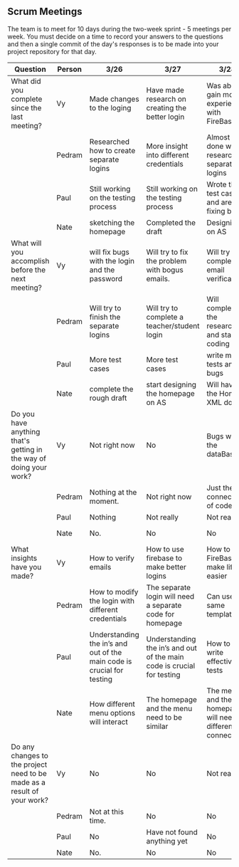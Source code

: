 ## Scrum Meetings
The team is to meet for 10 days during the two-week sprint - 5 meetings per week. You must decide on a time to record your answers to the questions and then a single commit of the day's responses is to be made into your project repository for that day.

Question    |          Person                                             | 3/26 | 3/27 | 3/28 | 3/29 | 3/30 | day | day |day | day | day |
------------|---------------------------------------------------------------------|-----|-----|-----|-----|-----|-----|-----|----|-----|-----|                                                              
| What did you complete since the last meeting? | Vy |   Made changes to the loging | Have made research on creating the better login | Was able to gain more experience with FireBase | Did more research on email authentication | 
|            | Pedram |  Researched how to create separate logins | More insight into different credentials | Almost done with research on separate logins | Created a sample login for teacher |
|            | Paul |   Still working on the testing process | Still working on the testing process | Wrote the test cases and are fixing bugs | completed a series of test cases | 
|            | Nate | sketching the homepage | Completed the draft | Designing on AS | Still working on the XML | 
| What will you accomplish before the next meeting? | Vy | will fix bugs with the login and the password|  Will try to fix the problem with bogus emails.| Will try to complete email verification | Finish the email authentication | 
|            | Pedram |    Will try to finish the separate logins | Will try to complete a teacher/student login | Will complete the research and start coding | implement the dual login | 
|            | Paul |   More test cases | More test cases | write more tests and fix bugs | More test cases |  
|            | Nate |  complete the rough draft | start designing the homepage on AS | Will have the Home XML done | Finish the XML |
| Do you have anything that's getting in the way of doing your work? | Vy | Not right now |No | Bugs with the dataBase | No |   
|            | Pedram|   Nothing at the moment.| Not right now | Just the connection of code | No | 
|            | Paul |   Nothing | Not really | Not really | Not really | 
|            | Nate | No. | No | No | Not at the moment | 
| What insights have you made? |Vy| How to verify emails | How to use firebase to make better logins | How to use FireBase to make life easier | FireBase has built in features that are life saving | 
|            | Pedram |  How to modify the login with different credentials | The separate login will need a separate code for homepage | Can use the same template | The dual login is more complicated that I thought | 
|            | Paul |   Understanding the in’s and out of the main code is crucial for testing | Understanding the in’s and out of the main code is crucial for testing | How to write effective tests | using espresso for testing | 
|            | Nate | How different menu options will interact | The homepage and the menu need to be similar | The menu and the homepage will need different connections | The HomePage needs to be different for the teacher | 
| Do any changes to the project need to be made as a result of your work? |Vy | No | No | Not really | Not at the moment | 
|            | Pedram |   Not at this time. | No | No | Not right now | 
|            | Paul |   No | Have not found anything yet | No |  Not now | 
|            | Nate | No. | No | No |  No |
